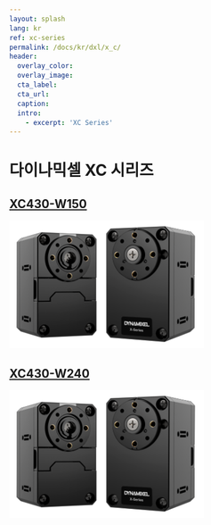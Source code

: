 ```yaml
---
layout: splash
lang: kr
ref: xc-series
permalink: /docs/kr/dxl/x_c/
header:
  overlay_color:
  overlay_image:
  cta_label:
  cta_url:
  caption:
  intro:
    - excerpt: 'XC Series'
---
```


# 다이나믹셀 XC 시리즈

## [XC430-W150](/docs/kr/dxl/x/xc430-w150/)

[![](/assets/images/dxl/x/xc430_product.png)](/docs/kr/dxl/x/xc430-w150/)

## [XC430-W240](/docs/kr/dxl/x/xc430-w240/)

[![](/assets/images/dxl/x/xc430_product.png)](/docs/kr/dxl/x/xc430-w240/)
